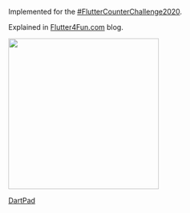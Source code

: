 Implemented for the [#FlutterCounterChallenge2020](https://twitter.com/search?q=FlutterCounterChallenge2020&src=typed_query).

Explained in [Flutter4Fun.com](https://flutter4fun.com/ui-challenge-4) blog.

<img src="https://flutter4fun.com/wp-content/uploads/2020/12/8.gif" width="300" >

[DartPad](https://dartpad.dev/e480a9224ba6d527fe7718180f7343c9?)
